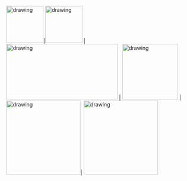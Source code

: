 <img src="https://e7.pngegg.com/pngimages/14/568/png-clipart-angularjs-logo-javascript-security-token-angle-triangle.png" alt="drawing" width="100" height="100"/>|<img src="https://upload.wikimedia.org/wikipedia/commons/4/4c/Typescript_logo_2020.svg" alt="drawing" width="100" height="100"/> | <img src="https://res.cloudinary.com/practicaldev/image/fetch/s--KZJkgfSd--/c_imagga_scale,f_auto,fl_progressive,h_900,q_auto,w_1600/https://dev-to-uploads.s3.amazonaws.com/uploads/articles/hrbrzywuqz6r5aayszap.png" alt="drawing" width="300" height="150"/> | <img src="https://uploads.sitepoint.com/wp-content/uploads/2016/11/1478106324karma-and-jasmine.png" alt="drawing" width="150" height="150"/> | <img src="https://www.docker.com/sites/default/files/social/docker_facebook_share.png" alt="drawing" width="200" height="200"/>| <img src="https://d3r49iyjzglexf.cloudfront.net/circleci-logo-stacked-fb-657e221fda1646a7e652c09c9fbfb2b0feb5d710089bb4d8e8c759d37a832694.png" alt="drawing" width="200" height="200"/> 


